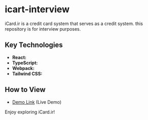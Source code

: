 # icart-interview

iCard.ir is a credit card system that serves as a credit system. this repository is for interview purposes.

## Key Technologies

- **React:**
- **TypeScript:**
- **Webpack:**
- **Tailwind CSS:**

## How to View

- [Demo Link](http://icarts.ir/) (Live Demo)

Enjoy exploring iCard.ir!
